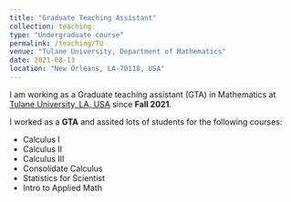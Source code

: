```yaml
---
title: "Graduate Teaching Assistant"
collection: teaching
type: "Undergraduate course"
permalink: /teaching/TU
venue: "Tulane University, Department of Mathematics"
date: 2021-08-13
location: "New Orleans, LA-70118, USA"
---
```


I am working as a Graduate teaching assistant (GTA) in Mathematics at [Tulane University, LA, USA](https://sse.tulane.edu/math/) since **Fall 2021**. 

I worked as a **GTA** and assited lots of students for the following courses:
* Calculus I 
* Calculus II
* Calculus III
* Consolidate Calculus
* Statistics for Scientist
* Intro to Applied Math


